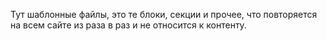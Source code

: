 Тут шаблонные файлы, это те блоки, секции и прочее, что повторяется на всем сайте из раза в раз и не относится к контенту.